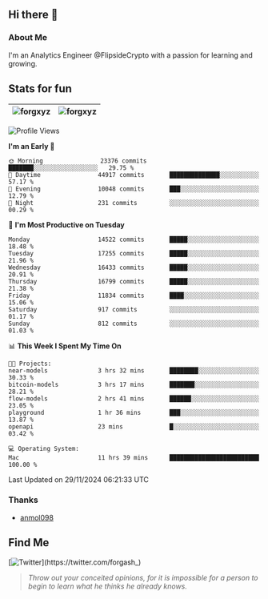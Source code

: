 ## Hi there 👋

### About Me

I'm an Analytics Engineer @FlipsideCrypto with a passion for learning and growing.
  
## Stats for fun

| <img align="center" src="https://github-readme-streak-stats.herokuapp.com/?user=forgxyz&theme=tokyonight" alt="forgxyz" /> | <img align="center" src="https://github-readme-stats.vercel.app/api?username=forgxyz&theme=tokyonight&show_icons=true" alt="forgxyz" /> |
| ------------- |------------- |


<!--START_SECTION:waka-->
![Profile Views](http://img.shields.io/badge/Profile%20Views-0-blue)

**I'm an Early 🐤** 

```text
🌞 Morning                23376 commits       ███████░░░░░░░░░░░░░░░░░░   29.75 % 
🌆 Daytime                44917 commits       ██████████████░░░░░░░░░░░   57.17 % 
🌃 Evening                10048 commits       ███░░░░░░░░░░░░░░░░░░░░░░   12.79 % 
🌙 Night                  231 commits         ░░░░░░░░░░░░░░░░░░░░░░░░░   00.29 % 
```
📅 **I'm Most Productive on Tuesday** 

```text
Monday                   14522 commits       █████░░░░░░░░░░░░░░░░░░░░   18.48 % 
Tuesday                  17255 commits       █████░░░░░░░░░░░░░░░░░░░░   21.96 % 
Wednesday                16433 commits       █████░░░░░░░░░░░░░░░░░░░░   20.91 % 
Thursday                 16799 commits       █████░░░░░░░░░░░░░░░░░░░░   21.38 % 
Friday                   11834 commits       ████░░░░░░░░░░░░░░░░░░░░░   15.06 % 
Saturday                 917 commits         ░░░░░░░░░░░░░░░░░░░░░░░░░   01.17 % 
Sunday                   812 commits         ░░░░░░░░░░░░░░░░░░░░░░░░░   01.03 % 
```


📊 **This Week I Spent My Time On** 

```text
🐱‍💻 Projects: 
near-models              3 hrs 32 mins       ████████░░░░░░░░░░░░░░░░░   30.33 % 
bitcoin-models           3 hrs 17 mins       ███████░░░░░░░░░░░░░░░░░░   28.21 % 
flow-models              2 hrs 41 mins       ██████░░░░░░░░░░░░░░░░░░░   23.05 % 
playground               1 hr 36 mins        ███░░░░░░░░░░░░░░░░░░░░░░   13.87 % 
openapi                  23 mins             █░░░░░░░░░░░░░░░░░░░░░░░░   03.42 % 

💻 Operating System: 
Mac                      11 hrs 39 mins      █████████████████████████   100.00 % 
```


 Last Updated on 29/11/2024 06:21:33 UTC
<!--END_SECTION:waka-->

### Thanks
 - [anmol098](https://github.com/anmol098/waka-readme-stats/)
  
## Find Me
[![Twitter](https://img.shields.io/twitter/url/https/twitter.com/forgash_.svg?style=social&label=Follow%20%40forgash_)](https://twitter.com/forgash_)


> *Throw out your conceited opinions, for it is impossible for a person to begin to learn what he thinks he already knows.* 
